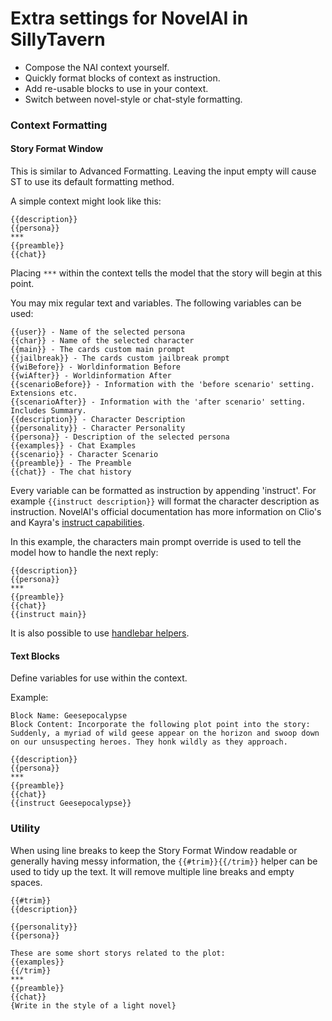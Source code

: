 # Extra settings for NovelAI in SillyTavern

* Compose the NAI context yourself.
* Quickly format blocks of context as instruction.
* Add re-usable blocks to use in your context.
* Switch between novel-style or chat-style formatting.

### Context Formatting
#### Story Format Window
This is similar to Advanced Formatting. Leaving the input empty will cause ST to use its default formatting method. 

A simple context might look like this:
```
{{description}}
{{persona}}
***
{{preamble}}
{{chat}}
```

Placing `***` within the context tells the model that the story will begin at this point.

You may mix regular text and variables. The following variables can be used:
```
{{user}} - Name of the selected persona
{{char}} - Name of the selected character
{{main}} - The cards custom main prompt
{{jailbreak}} - The cards custom jailbreak prompt
{{wiBefore}} - Worldinformation Before
{{wiAfter}} - Worldinformation After
{{scenarioBefore}} - Information with the 'before scenario' setting. Extensions etc.
{{scenarioAfter}} - Information with the 'after scenario' setting. Includes Summary.
{{description}} - Character Description
{{personality}} - Character Personality
{{persona}} - Description of the selected persona
{{examples}} - Chat Examples
{{scenario}} - Character Scenario
{{preamble}} - The Preamble
{{chat}} - The chat history
```
Every variable can be formatted as instruction by appending 'instruct'. For example `{{instruct description}}` will format the character description as instruction. NovelAI's official documentation has more information on Clio's and Kayra's [instruct capabilities](https://docs.novelai.net/text/specialmodules.html).

In this example, the characters main prompt override is used to tell the model how to handle the next reply:
```
{{description}}
{{persona}}
***
{{preamble}}
{{chat}}
{{instruct main}}
```
It is also possible to use [handlebar helpers](https://handlebarsjs.com/guide/builtin-helpers.html).

#### Text Blocks
Define variables for use within the context.

Example:
```
Block Name: Geesepocalypse
Block Content: Incorporate the following plot point into the story: Suddenly, a myriad of wild geese appear on the horizon and swoop down on our unsuspecting heroes. They honk wildly as they approach.
```
``` 
{{description}}
{{persona}}
***
{{preamble}}
{{chat}}
{{instruct Geesepocalypse}}
```

### Utility

When using line breaks to keep the Story Format Window readable or generally having messy information, the `{{#trim}}{{/trim}}` helper can be used to tidy up the text. It will remove multiple line breaks and empty spaces.

```
{{#trim}}
{{description}}

{{personality}}
{{persona}}

These are some short storys related to the plot:
{{examples}}
{{/trim}}
***
{{preamble}}
{{chat}}
{Write in the style of a light novel}
```
